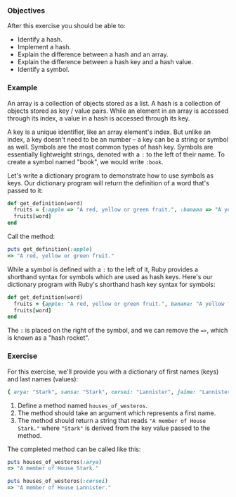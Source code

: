 <!-- { ids:[87], language:'Ruby', type:'workshop', order: 0, name:'Hash Definition', description:'Learn how to store and access key value data pairs with hashes.' }-->

### Objectives

After this exercise you should be able to:

- Identify a hash.
- Implement a hash.
- Explain the difference between a hash and an array.
- Explain the difference between a hash key and a hash value.
- Identify a symbol.

### Example

An array is a collection of objects stored as a list. A hash is a collection of objects stored as key / value pairs. While an element in an array is accessed through its index, a value in a hash is accessed through its key.

A key is a unique identifier, like an array element's index. But unlike an index, a key doesn't need to be an number – a key can be a string or symbol as well. Symbols are the most common types of hash key. Symbols are essentially lightweight strings, denoted with a `:` to the left of their name. To create a symbol named "book", we would write `:book`.

Let's write a dictionary program to demonstrate how to use symbols as keys. Our dictionary program will return the definition of a word that's passed to it:

```ruby
def get_definition(word)
  fruits = {:apple => "A red, yellow or green fruit.", :banana => "A yellow fruit.", :watermelon => "A large green fruit."}
  fruits[word]
end
```

Call the method:

```ruby
puts get_definition(:apple)
=> "A red, yellow or green fruit."
```

While a symbol is defined with a `:` to the left of it, Ruby provides a shorthand syntax for symbols which are used as hash keys. Here's our dictionary program with Ruby's shorthand hash key syntax for symbols:

```ruby
def get_definition(word)
  fruits = {apple: "A red, yellow or green fruit.", banana: "A yellow fruit.", watermelon: "A large green fruit."}
  fruits[word]
end
```

The `:` is placed on the right of the symbol, and we can remove the `=>`, which is known as a "hash rocket".

### Exercise

For this exercise, we'll provide you with a dictionary of first names (keys) and last names (values):

```ruby
{ arya: "Stark", sansa: "Stark", cersei: "Lannister", jaime: "Lannister" }
```

1. Define a method named `houses_of_westeros`.
2. The method should take an argument which represents a first name.
3. The method should return a string that reads `"A member of House Stark."` where `"Stark"` is derived from the key value passed to the method.

The completed method can be called like this:

```ruby
puts houses_of_westeros(:arya)
=> "A member of House Stark."

puts houses_of_westeros(:cersei)
=> "A member of House Lannister."
```
